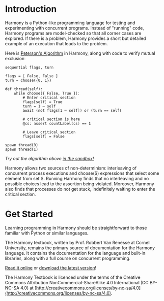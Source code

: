 # Introduction

Harmony is a Python-like programming language for testing and experimenting with concurrent programs. Instead of "running" code, Harmony programs are model-checked so that all corner cases are explored. If there is a problem, Harmony provides a short but detailed example of an execution that leads to the problem.

Here is [Peterson's Algorithm](https://en.wikipedia.org/wiki/Peterson%27s_algorithm) in Harmony, along with code to verify mutual exclusion:

```
sequential flags, turn

flags = [ False, False ]
turn = choose({0, 1})

def thread(self):
    while choose({ False, True }):
        # Enter critical section
        flags[self] = True
        turn = 1 – self
        await (not flags[1 – self]) or (turn == self)

        # critical section is here
        @cs: assert countLabel(cs) == 1

        # Leave critical section
        flags[self] = False

spawn thread(0)
spawn thread(1)
```

*Try out the algorithm above [in the sandbox!](https://harmony.cs.cornell.edu/ide/?template=Peterson)*

Harmony allows two sources of non-determinism: interleaving of concurrent process executions and choose(S) expressions that select some element from set S. Running Harmony finds that no interleaving and no possible choices lead to the assertion being violated. Moreover, Harmony also finds that processes do not get stuck, indefinitely waiting to enter the critical section.

# Get Started

Learning programming in Harmony should be straightforward to those familiar with Python or similar languages.

The Harmony textbook, written by Prof. Robbert Van Renesse at Cornell University, remains the primary source of documentation for the Harmony language. It contains the documentation for the language and built-in libraries, along with a full course on concurrent programming.

[Read it online](../../reference/textbook) or [download the latest version](https://harmony.cs.cornell.edu/book.pdf)!

The Harmony Textbook is licenced under the terms of the Creative Commons Attribution NonCommercial-ShareAlike 4.0 International (CC BY-NC-SA 4.0) at [http://creativecommons.org/licenses/by-nc-sa/4.0](http://creativecommons.org/licenses/by-nc-sa/4.0).
